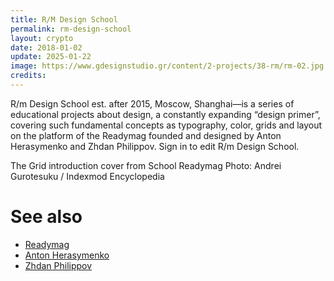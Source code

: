 ```yaml
---
title: R/M Design School
permalink: rm-design-school
layout: crypto
date: 2018-01-02
update: 2025-01-22
image: https://www.gdesignstudio.gr/content/2-projects/38-rm/rm-02.jpg
credits:
---
```


R/m Design School est. after 2015, Moscow, Shanghai—is a series of educational projects about design, a constantly expanding “design primer”, covering such fundamental concepts as typography, color, grids and layout on the platform of the Readymag founded and designed by Anton Herasymenko and Zhdan Philippov. Sign in to edit R/m Design School.


The Grid introduction cover from  School Readymag
Photo: Andrei Gurotesuku / Indexmod Encyclopedia

# See also

+ [Readymag](readymag)
+ [Anton Herasymenko](anton-herasymenko)
+ [Zhdan Philippov](zhdan-philippov)
